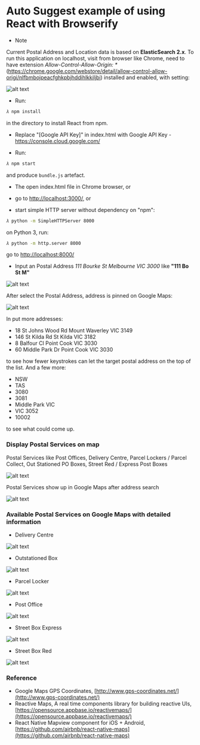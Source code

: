 # Auto Suggest example of using React with Browserify

- Note

Current Postal Address and Location data is based on **ElasticSearch 2.x**. To run this application on localhost, visit from browser like Chrome, need to have extension _Allow-Control-Allow-Origin: *_ (https://chrome.google.com/webstore/detail/allow-control-allow-origi/nlfbmbojpeacfghkpbjhddihlkkiljbi) installed and enabled, with setting:

![alt text](https://raw.githubusercontent.com/TerrenceMiao/ReactJS/master/auto-suggest/Allow-Control-Allow-Origin%20setting.png "Allow-Control-Allow-Origin: * setting")

- Run: 

```sh
𝜆 npm install
``` 

in the directory to install React from npm. 

- Replace "[Google API Key]" in index.html with Google API Key - https://console.cloud.google.com/

- Run:

```sh
𝜆 npm start
```

and produce `bundle.js` artefact. 

- The open index.html file in Chrome browser, or

- go to [http://localhost:3000/](http://localhost:3000/), or

- start simple HTTP server without dependency on "npm":

```sh
𝜆 python -m SimpleHTTPServer 8000

```

on Python 3, run:

```sh
𝜆 python -m http.server 8000

```

go to [http://localhost:8000/](http://localhost:8000/)

- Input an Postal Address _111 Bourke St Melbourne VIC 3000_ like **"111 Bo St M"**

![alt text](https://raw.githubusercontent.com/TerrenceMiao/ReactJS/master/auto-suggest/Postal%20Address%20-%20111%20Bourke%20St.png "111 Bourke St Melbourne VIC 3000")

After select the Postal Address, address is pinned on Google Maps:

![alt text](https://raw.githubusercontent.com/TerrenceMiao/ReactJS/master/auto-suggest/Postal%20Address%20-%20111%20Bourke%20St%20on%20Google%20Maps.png "111 Bourke St Melbourne VIC 3000 on Google Maps")

In put more addresses:

- 18 St Johns Wood Rd Mount Waverley VIC 3149 
- 146 St Kilda Rd St Kilda VIC 3182
- 8 Balfour Cl Point Cook VIC 3030
- 60 Middle Park Dr Point Cook VIC 3030

to see how fewer keystrokes can let the target postal address on the top of the list. And a few more:

- NSW
- TAS
- 3080
- 3081
- Middle Park VIC
- VIC 3052
- 10002

to see what could come up.

### Display Postal Services on map

Postal Services like Post Offices, Delivery Centre, Parcel Lockers / Parcel Collect, Out Stationed PO Boxes, Street Red / Express Post Boxes  

![alt text](https://raw.githubusercontent.com/TerrenceMiao/ReactJS/master/auto-suggest/Postal%20Services%20on%20Google%20Maps.png "Postal Services on map")

Postal Services show up in Google Maps after address search

![alt text](https://raw.githubusercontent.com/TerrenceMiao/ReactJS/master/auto-suggest/Postal%20Services%20on%20Google%20Maps%20after%20search.png "Postal Services on map after search")

### Available Postal Services on Google Maps with detailed information

- Delivery Centre

![alt text](https://raw.githubusercontent.com/TerrenceMiao/ReactJS/master/auto-suggest/Postal%20Services%20-%20Delivery%20Centre.png "Delivery Centre")

- Outstationed Box

![alt text](https://raw.githubusercontent.com/TerrenceMiao/ReactJS/master/auto-suggest/Postal%20Services%20-%20Outstationed%20Box.png "Outstationed Box")

- Parcel Locker

![alt text](https://raw.githubusercontent.com/TerrenceMiao/ReactJS/master/auto-suggest/Postal%20Services%20-%20Parcel%20Locker.png "Parcel Locker")

- Post Office

![alt text](https://raw.githubusercontent.com/TerrenceMiao/ReactJS/master/auto-suggest/Postal%20Services%20-%20Post%20Office.png "Post Office")

- Street Box Express

![alt text](https://raw.githubusercontent.com/TerrenceMiao/ReactJS/master/auto-suggest/Postal%20Services%20-%20Street%20Box%20Express.png "Street Box Express")

- Street Box Red

![alt text](https://raw.githubusercontent.com/TerrenceMiao/ReactJS/master/auto-suggest/Postal%20Services%20-%20Street%20Box%20Red.png "Street Box Red")
 
### Reference

- Google Maps GPS Coordinates, [http://www.gps-coordinates.net/](http://www.gps-coordinates.net/)
- Reactive Maps, A real time components library for building reactive UIs, [https://opensource.appbase.io/reactivemaps/](https://opensource.appbase.io/reactivemaps/)
- React Native Mapview component for iOS + Android, [https://github.com/airbnb/react-native-maps](https://github.com/airbnb/react-native-maps)
